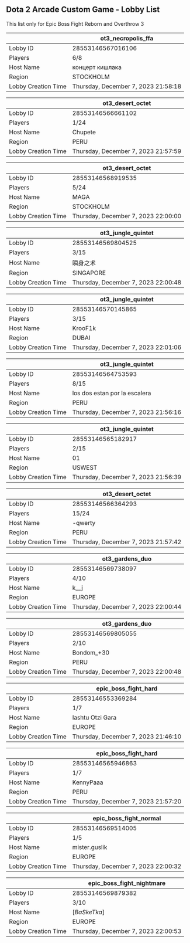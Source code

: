 ## Dota 2 Arcade Custom Game - Lobby List

This list only for Epic Boss Fight Reborn and Overthrow 3

|  | ot3_necropolis_ffa |
| ------ | ------ |
| Lobby ID | 28553146567016106 |
| Players | 6/8 |
| Host Name | концерт кишлака |
| Region | STOCKHOLM |
| Lobby Creation Time | Thursday, December 7, 2023 21:58:18 |


|  | ot3_desert_octet |
| ------ | ------ |
| Lobby ID | 28553146566661102 |
| Players | 1/24 |
| Host Name | Chupete |
| Region | PERU |
| Lobby Creation Time | Thursday, December 7, 2023 21:57:59 |


|  | ot3_desert_octet |
| ------ | ------ |
| Lobby ID | 28553146568919535 |
| Players | 5/24 |
| Host Name | MAGA |
| Region | STOCKHOLM |
| Lobby Creation Time | Thursday, December 7, 2023 22:00:00 |


|  | ot3_jungle_quintet |
| ------ | ------ |
| Lobby ID | 28553146569804525 |
| Players | 3/15 |
| Host Name | 瞬身之术 |
| Region | SINGAPORE |
| Lobby Creation Time | Thursday, December 7, 2023 22:00:48 |


|  | ot3_jungle_quintet |
| ------ | ------ |
| Lobby ID | 28553146570145865 |
| Players | 3/15 |
| Host Name | KrooF1k |
| Region | DUBAI |
| Lobby Creation Time | Thursday, December 7, 2023 22:01:06 |


|  | ot3_jungle_quintet |
| ------ | ------ |
| Lobby ID | 28553146564753593 |
| Players | 8/15 |
| Host Name | los dos estan por la escalera |
| Region | PERU |
| Lobby Creation Time | Thursday, December 7, 2023 21:56:16 |


|  | ot3_jungle_quintet |
| ------ | ------ |
| Lobby ID | 28553146565182917 |
| Players | 2/15 |
| Host Name | 01 |
| Region | USWEST |
| Lobby Creation Time | Thursday, December 7, 2023 21:56:39 |


|  | ot3_desert_octet |
| ------ | ------ |
| Lobby ID | 28553146566364293 |
| Players | 15/24 |
| Host Name | -qwerty |
| Region | PERU |
| Lobby Creation Time | Thursday, December 7, 2023 21:57:42 |


|  | ot3_gardens_duo |
| ------ | ------ |
| Lobby ID | 28553146569738097 |
| Players | 4/10 |
| Host Name | k__j |
| Region | EUROPE |
| Lobby Creation Time | Thursday, December 7, 2023 22:00:44 |


|  | ot3_gardens_duo |
| ------ | ------ |
| Lobby ID | 28553146569805055 |
| Players | 2/10 |
| Host Name | Bondom_+30 |
| Region | PERU |
| Lobby Creation Time | Thursday, December 7, 2023 22:00:48 |


|  | epic_boss_fight_hard |
| ------ | ------ |
| Lobby ID | 28553146553369284 |
| Players | 1/7 |
| Host Name | Iashtu Otzi Gara |
| Region | EUROPE |
| Lobby Creation Time | Thursday, December 7, 2023 21:46:10 |


|  | epic_boss_fight_hard |
| ------ | ------ |
| Lobby ID | 28553146565946863 |
| Players | 1/7 |
| Host Name | KennyPaaa |
| Region | PERU |
| Lobby Creation Time | Thursday, December 7, 2023 21:57:20 |


|  | epic_boss_fight_normal |
| ------ | ------ |
| Lobby ID | 28553146569514005 |
| Players | 1/5 |
| Host Name | mister.guslik |
| Region | EUROPE |
| Lobby Creation Time | Thursday, December 7, 2023 22:00:32 |


|  | epic_boss_fight_nightmare |
| ------ | ------ |
| Lobby ID | 28553146569879382 |
| Players | 3/10 |
| Host Name | [*BaSkeTka*] |
| Region | EUROPE |
| Lobby Creation Time | Thursday, December 7, 2023 22:00:53 |


